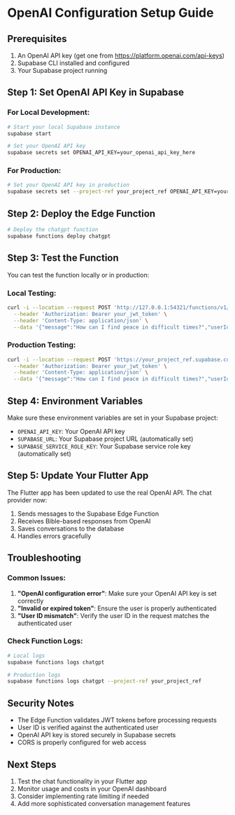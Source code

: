 # OpenAI Configuration Setup Guide

## Prerequisites
1. An OpenAI API key (get one from https://platform.openai.com/api-keys)
2. Supabase CLI installed and configured
3. Your Supabase project running

## Step 1: Set OpenAI API Key in Supabase

### For Local Development:
```bash
# Start your local Supabase instance
supabase start

# Set your OpenAI API key
supabase secrets set OPENAI_API_KEY=your_openai_api_key_here
```

### For Production:
```bash
# Set your OpenAI API key in production
supabase secrets set --project-ref your_project_ref OPENAI_API_KEY=your_openai_api_key_here
```

## Step 2: Deploy the Edge Function

```bash
# Deploy the chatgpt function
supabase functions deploy chatgpt
```

## Step 3: Test the Function

You can test the function locally or in production:

### Local Testing:
```bash
curl -i --location --request POST 'http://127.0.0.1:54321/functions/v1/chatgpt' \
  --header 'Authorization: Bearer your_jwt_token' \
  --header 'Content-Type: application/json' \
  --data '{"message":"How can I find peace in difficult times?","userId":"your_user_id"}'
```

### Production Testing:
```bash
curl -i --location --request POST 'https://your_project_ref.supabase.co/functions/v1/chatgpt' \
  --header 'Authorization: Bearer your_jwt_token' \
  --header 'Content-Type: application/json' \
  --data '{"message":"How can I find peace in difficult times?","userId":"your_user_id"}'
```

## Step 4: Environment Variables

Make sure these environment variables are set in your Supabase project:
- `OPENAI_API_KEY`: Your OpenAI API key
- `SUPABASE_URL`: Your Supabase project URL (automatically set)
- `SUPABASE_SERVICE_ROLE_KEY`: Your Supabase service role key (automatically set)

## Step 5: Update Your Flutter App

The Flutter app has been updated to use the real OpenAI API. The chat provider now:
1. Sends messages to the Supabase Edge Function
2. Receives Bible-based responses from OpenAI
3. Saves conversations to the database
4. Handles errors gracefully

## Troubleshooting

### Common Issues:

1. **"OpenAI configuration error"**: Make sure your OpenAI API key is set correctly
2. **"Invalid or expired token"**: Ensure the user is properly authenticated
3. **"User ID mismatch"**: Verify the user ID in the request matches the authenticated user

### Check Function Logs:
```bash
# Local logs
supabase functions logs chatgpt

# Production logs
supabase functions logs chatgpt --project-ref your_project_ref
```

## Security Notes

- The Edge Function validates JWT tokens before processing requests
- User ID is verified against the authenticated user
- OpenAI API key is stored securely in Supabase secrets
- CORS is properly configured for web access

## Next Steps

1. Test the chat functionality in your Flutter app
2. Monitor usage and costs in your OpenAI dashboard
3. Consider implementing rate limiting if needed
4. Add more sophisticated conversation management features 